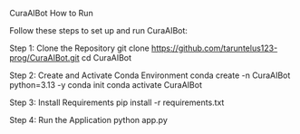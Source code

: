 CuraAIBot
How to Run

Follow these steps to set up and run CuraAIBot:

Step 1: Clone the Repository
git clone https://github.com/taruntelus123-prog/CuraAIBot.git
cd CuraAIBot

Step 2: Create and Activate Conda Environment
conda create -n CuraAIBot python=3.13 -y
conda init
conda activate CuraAIBot

Step 3: Install Requirements
pip install -r requirements.txt

Step 4: Run the Application
python app.py
